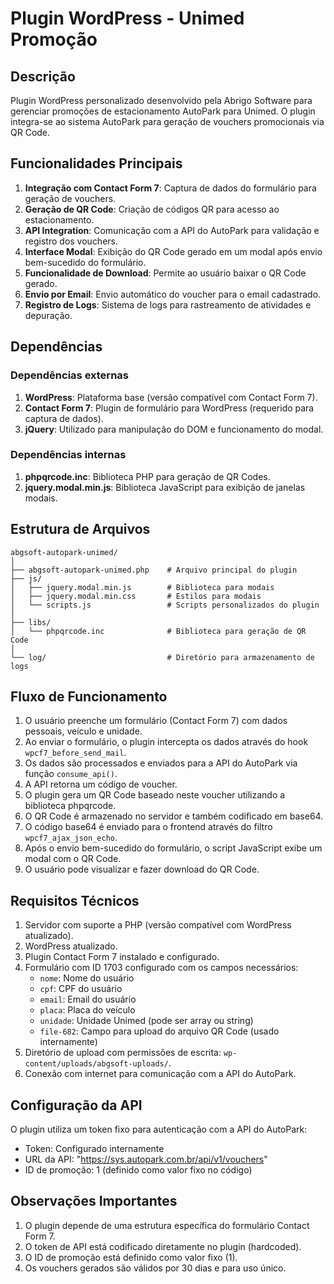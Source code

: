 # Plugin WordPress - Unimed Promoção

## Descrição
Plugin WordPress personalizado desenvolvido pela Abrigo Software para gerenciar promoções de estacionamento AutoPark para Unimed. O plugin integra-se ao sistema AutoPark para geração de vouchers promocionais via QR Code.

## Funcionalidades Principais

1. **Integração com Contact Form 7**: Captura de dados do formulário para geração de vouchers.
2. **Geração de QR Code**: Criação de códigos QR para acesso ao estacionamento.
3. **API Integration**: Comunicação com a API do AutoPark para validação e registro dos vouchers.
4. **Interface Modal**: Exibição do QR Code gerado em um modal após envio bem-sucedido do formulário.
5. **Funcionalidade de Download**: Permite ao usuário baixar o QR Code gerado.
6. **Envio por Email**: Envio automático do voucher para o email cadastrado.
7. **Registro de Logs**: Sistema de logs para rastreamento de atividades e depuração.

## Dependências

### Dependências externas
1. **WordPress**: Plataforma base (versão compatível com Contact Form 7).
2. **Contact Form 7**: Plugin de formulário para WordPress (requerido para captura de dados).
3. **jQuery**: Utilizado para manipulação do DOM e funcionamento do modal.

### Dependências internas
1. **phpqrcode.inc**: Biblioteca PHP para geração de QR Codes.
2. **jquery.modal.min.js**: Biblioteca JavaScript para exibição de janelas modais.

## Estrutura de Arquivos

```
abgsoft-autopark-unimed/
│
├── abgsoft-autopark-unimed.php    # Arquivo principal do plugin
├── js/
│   ├── jquery.modal.min.js        # Biblioteca para modais
│   ├── jquery.modal.min.css       # Estilos para modais
│   └── scripts.js                 # Scripts personalizados do plugin
│
├── libs/
│   └── phpqrcode.inc              # Biblioteca para geração de QR Code
│
└── log/                           # Diretório para armazenamento de logs
```

## Fluxo de Funcionamento

1. O usuário preenche um formulário (Contact Form 7) com dados pessoais, veículo e unidade.
2. Ao enviar o formulário, o plugin intercepta os dados através do hook `wpcf7_before_send_mail`.
3. Os dados são processados e enviados para a API do AutoPark via função `consume_api()`.
4. A API retorna um código de voucher.
5. O plugin gera um QR Code baseado neste voucher utilizando a biblioteca phpqrcode.
6. O QR Code é armazenado no servidor e também codificado em base64.
7. O código base64 é enviado para o frontend através do filtro `wpcf7_ajax_json_echo`.
8. Após o envio bem-sucedido do formulário, o script JavaScript exibe um modal com o QR Code.
9. O usuário pode visualizar e fazer download do QR Code.

## Requisitos Técnicos

1. Servidor com suporte a PHP (versão compatível com WordPress atualizado).
2. WordPress atualizado.
3. Plugin Contact Form 7 instalado e configurado.
4. Formulário com ID 1703 configurado com os campos necessários:
   - `nome`: Nome do usuário
   - `cpf`: CPF do usuário
   - `email`: Email do usuário
   - `placa`: Placa do veículo
   - `unidade`: Unidade Unimed (pode ser array ou string)
   - `file-682`: Campo para upload do arquivo QR Code (usado internamente)
5. Diretório de upload com permissões de escrita: `wp-content/uploads/abgsoft-uploads/`.
6. Conexão com internet para comunicação com a API do AutoPark.

## Configuração da API

O plugin utiliza um token fixo para autenticação com a API do AutoPark:
- Token: Configurado internamente
- URL da API: "https://sys.autopark.com.br/api/v1/vouchers"
- ID de promoção: 1 (definido como valor fixo no código)

## Observações Importantes

1. O plugin depende de uma estrutura específica do formulário Contact Form 7.
2. O token de API está codificado diretamente no plugin (hardcoded).
3. O ID de promoção está definido como valor fixo (1).
4. Os vouchers gerados são válidos por 30 dias e para uso único.
